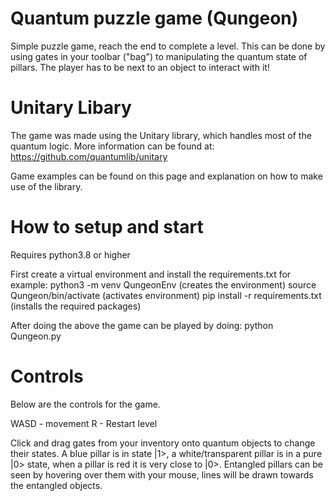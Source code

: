# Quantum puzzle game (Qungeon)
Simple puzzle game, reach the end to complete a level. This can be done by using gates in your toolbar ("bag") to manipulating the quantum state of pillars.
The player has to be next to an object to interact with it!

# Unitary Libary
The game was made using the Unitary library, which handles most of the quantum logic. More information can be found at:
https://github.com/quantumlib/unitary

Game examples can be found on this page and explanation on how to make use of the library.

# How to setup and start
Requires python3.8 or higher

First create a virtual environment and install the requirements.txt for example: 
  python3 -m venv QungeonEnv                    (creates the environment)
  source Qungeon/bin/activate                   (activates environment)
  pip install -r requirements.txt               (installs the required packages)

After doing the above the game can be played by doing:
  python Qungeon.py

# Controls
Below are the controls for the game.

WASD - movement
R - Restart level

Click and drag gates from your inventory onto quantum objects to change their states.
A blue pillar is in state |1>, a white/transparent pillar is in a pure |0> state, when a pillar is red it is very close to |0>.
Entangled pillars can be seen by hovering over them with your mouse, lines will be drawn towards the entangled objects. 


